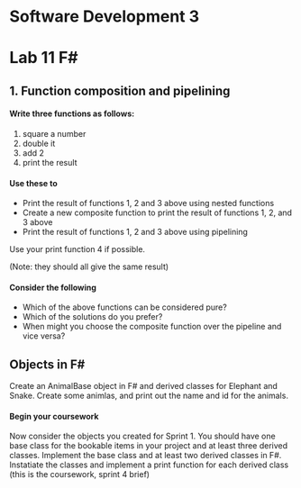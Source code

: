 # Software Development 3
# Lab 11 F#


## 1. Function composition and pipelining

#### Write three functions as follows:

1. square a number
2. double it
3. add 2
4. print the result


#### Use these to


 * Print the result of functions 1, 2 and 3 above using nested functions
 * Create a new composite function to print the result of functions 1, 2, and 3 above
 * Print the result of functions 1, 2 and 3 above using pipelining


Use your print function 4 if possible.

(Note: they should all give the same result)


#### Consider the following

  * Which of the above functions can be considered pure?
  * Which of the solutions do you prefer?
  * When might you choose the composite function over the pipeline and vice versa?
  

## Objects in F#

Create an AnimalBase object in F# and derived classes for Elephant and Snake.  Create some animlas, and print out the name and id for the animals.

#### Begin your coursework

Now consider the objects you created for Sprint 1.  You should have one base class for the bookable items in your project and at least three derived classes.  Implement the base class and at least two derived classes in F#. Instatiate the classes and implement a print function for each derived class (this is the coursework, sprint 4 brief)





